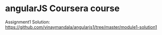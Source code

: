 # angularJS Coursera course

Assignment1 Solution:
https://github.com/vinaymandala/angularjs1/tree/master/module1-solution1
